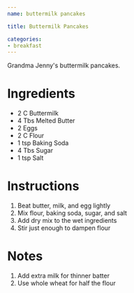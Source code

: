 ```yaml
---
name: buttermilk pancakes

title: Buttermilk Pancakes

categories:
- breakfast
---
```


Grandma Jenny's buttermilk pancakes.

# Ingredients
- 2 C   Buttermilk
- 4 Tbs Melted Butter
- 2     Eggs
- 2 C   Flour
- 1 tsp Baking Soda
- 4 Tbs Sugar
- 1 tsp Salt

# Instructions
1. Beat butter, milk, and egg lightly
1. Mix flour, baking soda, sugar, and salt
1. Add dry mix to the wet ingredients
1. Stir just enough to dampen flour

# Notes
1. Add extra milk for thinner batter
1. Use whole wheat for half the flour
